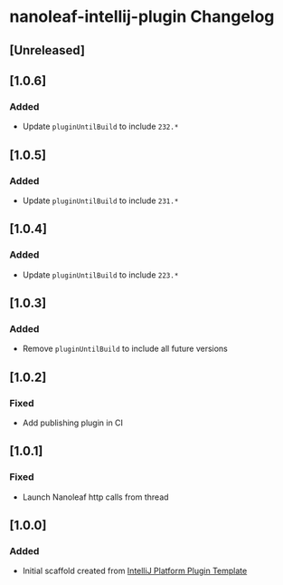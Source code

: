 <!-- Keep a Changelog guide -> https://keepachangelog.com -->

# nanoleaf-intellij-plugin Changelog

## [Unreleased]

## [1.0.6]
### Added
- Update `pluginUntilBuild` to include `232.*`

## [1.0.5]
### Added
- Update `pluginUntilBuild` to include `231.*`

## [1.0.4]
### Added
- Update `pluginUntilBuild` to include `223.*`

## [1.0.3]
### Added
- Remove `pluginUntilBuild` to include all future versions

## [1.0.2]
### Fixed
- Add publishing plugin in CI

## [1.0.1]
### Fixed
- Launch Nanoleaf http calls from thread

## [1.0.0]
### Added
- Initial scaffold created from [IntelliJ Platform Plugin Template](https://github.com/JetBrains/intellij-platform-plugin-template)